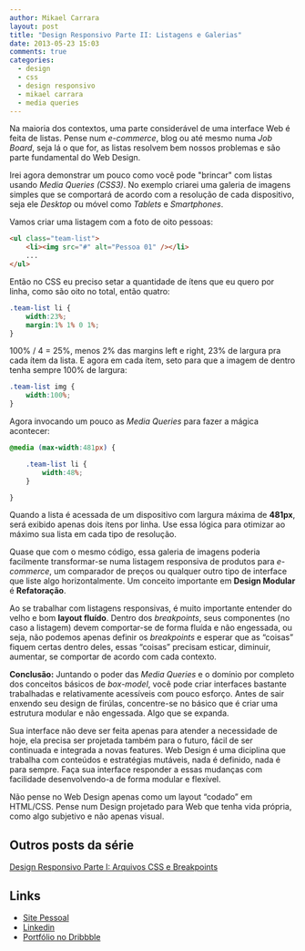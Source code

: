 ```yaml
---
author: Mikael Carrara
layout: post
title: "Design Responsivo Parte II: Listagens e Galerias"
date: 2013-05-23 15:03
comments: true
categories:
  - design
  - css
  - design responsivo
  - mikael carrara
  - media queries
---
```


Na maioria dos contextos, uma parte considerável de uma interface Web é feita de listas. Pense num *e-commerce*, blog ou até mesmo numa *Job Board*, seja lá o que for, as listas resolvem bem nossos problemas e são parte fundamental do Web Design.

Irei agora demonstrar um pouco como você pode "brincar" com listas usando *Media Queries (CSS3)*. No exemplo criarei uma galeria de imagens simples que se comportará de acordo com a resolução de cada dispositivo, seja ele *Desktop* ou móvel como *Tablets* e *Smartphones*.

Vamos criar uma listagem com a foto de oito pessoas:

```html
<ul class="team-list">
    <li><img src="#" alt="Pessoa 01" /></li>
    ...
</ul>
```

Então no CSS eu preciso setar a quantidade de ítens que eu quero por linha, como são oito no total, então quatro:

```css
.team-list li {
    width:23%;
    margin:1% 1% 0 1%;
}
```

100% / 4 = 25%, menos 2% das margins left e right, 23% de largura pra cada ítem da lista. E agora em cada ítem, seto para que a imagem de dentro tenha sempre 100% de largura:

```css
.team-list img {
    width:100%;
}
```

Agora invocando um pouco as *Media Queries* para fazer a mágica acontecer:

```css
@media (max-width:481px) {

	.team-list li {
	    width:48%;
	}

}
```

Quando a lista é acessada de um dispositivo com largura máxima de **481px**, será exibido apenas dois ítens por linha. Use essa lógica para otimizar ao máximo sua lista em cada tipo de resolução.

Quase que com o mesmo código, essa galeria de imagens poderia facilmente transformar-se numa listagem responsiva de produtos para *e-commerce*, um comparador de preços ou qualquer outro tipo de interface que liste algo horizontalmente. Um conceito importante em **Design Modular** é **Refatoração**.

Ao se trabalhar com listagens responsivas, é muito importante entender do velho e bom **layout fluído**. Dentro dos *breakpoints*, seus componentes (no caso a listagem) devem comportar-se de forma fluída e não engessada, ou seja, não podemos apenas definir os *breakpoints* e esperar que as “coisas” fiquem certas dentro deles, essas “coisas” precisam esticar, diminuir, aumentar, se comportar de acordo com cada contexto.

**Conclusão:** Juntando o poder das *Media Queries* e o domínio por completo dos conceitos básicos de *box-model*, você pode criar interfaces bastante trabalhadas e relativamente acessíveis com pouco esforço. Antes de sair enxendo seu design de firúlas, concentre-se no básico que é criar uma estrutura modular e não engessada. Algo que se expanda.

Sua interface não deve ser feita apenas para atender a necessidade de hoje, ela precisa ser projetada também para o futuro, fácil de ser continuada e integrada a novas features. Web Design é uma diciplina que trabalha com conteúdos e estratégias mutáveis, nada é definido, nada é para sempre. Faça sua interface responder a essas mudanças com facilidade desenvolvendo-a de forma modular e flexível.

Não pense no Web Design apenas como um layout “codado” em HTML/CSS. Pense num Design projetado para Web que tenha vida própria, como algo subjetivo e não apenas visual.

## Outros posts da série

[Design Responsivo Parte I: Arquivos CSS e Breakpoints](http://helabs.com.br/blog/2013/02/27/design-responsivo-parte-i-arquivos-css-e-breakpoints)

## Links

- [Site Pessoal](http://www.mikaelcarrara.com)
- [Linkedin](br.linkedin.com/in/mikaelcarrara/)
- [Portfólio no Dribbble](http://dribbble.com/mikaelcarrara)